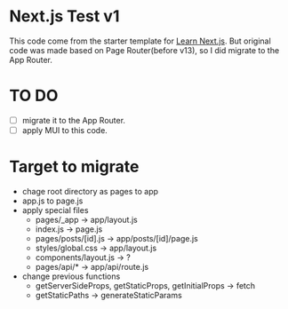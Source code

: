 # Next.js Test v1

This code come from the starter template for [Learn Next.js](https://nextjs.org/learn).
But original code was made based on Page Router(before v13), so I did migrate to the App Router.

# TO DO
- [ ] migrate it to the App Router.
- [ ] apply MUI to this code.

# Target to migrate
- chage root directory as pages to app
- app.js to page.js
- apply special files
    - pages/_app -> app/layout.js
    - index.js -> page.js
    - pages/posts/[id].js -> app/posts/[id]/page.js
    - styles/global.css -> app/layout.js
    - components/layout.js -> ?
    - pages/api/* -> app/api/route.js
- change previous functions
    - getServerSideProps, getStaticProps, getInitialProps -> fetch
    - getStaticPaths -> generateStaticParams